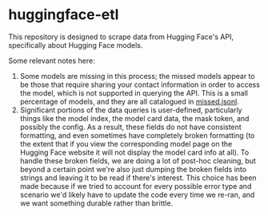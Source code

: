 # huggingface-etl

This repository is designed to scrape data from Hugging Face's API, specifically about Hugging Face models.

Some relevant notes here:

1. Some models are missing in this process; the missed models appear to be those that require sharing your contact information in order to access the model, which is not supported in querying the API. This is a small percentage of models, and they are all catalogued in [missed.jsonl](data/missed.jsonl).
2. Significant portions of the data queries is user-defined, particularly things like the model index, the model card data, the mask token, and possibly the config. As a result, these fields do not have consistent formatting, and even sometimes have completely broken formatting (to the extent that if you view the corresponding model page on the Hugging Face website it will not display the model card info at all). To handle these broken fields, we are doing a lot of post-hoc cleaning, but beyond a certain point we're also just dumping the broken fields into strings and leaving it to be read if there's interest. This choice has been made because if we tried to account for every possible error type and scenario we'd likely have to update the code every time we re-ran, and we want something durable rather than brittle.